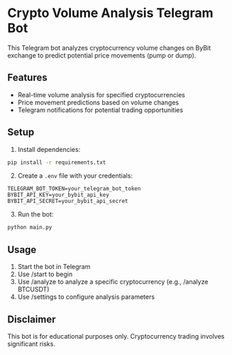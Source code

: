 # Crypto Volume Analysis Telegram Bot

This Telegram bot analyzes cryptocurrency volume changes on ByBit exchange to predict potential price movements (pump or dump).

## Features
- Real-time volume analysis for specified cryptocurrencies
- Price movement predictions based on volume changes
- Telegram notifications for potential trading opportunities

## Setup

1. Install dependencies:
```bash
pip install -r requirements.txt
```

2. Create a `.env` file with your credentials:
```
TELEGRAM_BOT_TOKEN=your_telegram_bot_token
BYBIT_API_KEY=your_bybit_api_key
BYBIT_API_SECRET=your_bybit_api_secret
```

3. Run the bot:
```bash
python main.py
```

## Usage
1. Start the bot in Telegram
2. Use /start to begin
3. Use /analyze <symbol> to analyze a specific cryptocurrency (e.g., /analyze BTCUSDT)
4. Use /settings to configure analysis parameters

## Disclaimer
This bot is for educational purposes only. Cryptocurrency trading involves significant risks. 